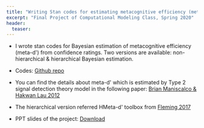 ```yaml
---
title: "Writing Stan codes for estimating metacognitive efficiency (meta-d')"
excerpt: "Final Project of Computational Modeling Class, Spring 2020"
header:
  teaser:
---
```


- I wrote stan codes for Bayesian estimation of metacognitive efficiency (meta-d') from confidence ratings. Two versions are available: non-hierarchical & hierarchical Bayesian estimation.

- Codes: [Github repo](https://github.com/HeesunPark26/Meta-d_STAN)

- You can find the details about meta-d' which is estimated by Type 2 signal detection theory model in the following paper: [Brian Maniscalco & Hakwan Lau 2012](https://doi.org/10.1016/j.concog.2011.09.021)

- The hierarchical version referred HMeta-d' toolbox from [Fleming 2017](https://doi.org/10.1093/nc/nix007)

- PPT slides of the project: [Download](/assets/pdfs/project_meta_d.pdf)